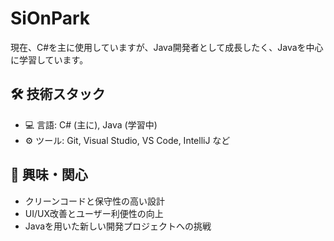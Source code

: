 # SiOnPark
現在、C#を主に使用していますが、Java開発者として成長したく、Javaを中心に学習しています。  
##  🛠 技術スタック
- 💻 言語: C# (主に), Java (学習中)
- ⚙️ ツール: Git, Visual Studio, VS Code, IntelliJ など
## 🎯 興味・関心
- クリーンコードと保守性の高い設計  
- UI/UX改善とユーザー利便性の向上  
- Javaを用いた新しい開発プロジェクトへの挑戦  

